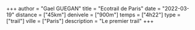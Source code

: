 +++
author = "Gael GUEGAN"
title = "Ecotrail de Paris"
date = "2022-03-19"
distance = ["45km"]
denivele = ["900m"]
temps = ["4h22"]
type = ["trail"]
ville = ["Paris"]
description = "Le premier trail"
+++